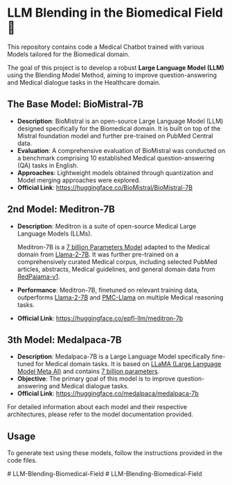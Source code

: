 # LLM Blending in the Biomedical Field 💉

This repository contains code a Medical Chatbot trained with various Models tailored for the Biomedical domain. 

The goal of this project is to develop a robust **Large Language Model (LLM)** using the Blending Model Method, aiming to improve question-answering and Medical dialogue tasks in the Healthcare domain.

## The Base Model: BioMistral-7B

- **Description**: BioMistral is an open-source Large Language Model (LLM) designed specifically for the Biomedical domain. It is built on top of the Mistral foundation model and further pre-trained on PubMed Central data.
- **Evaluation**: A comprehensive evaluation of BioMistral was conducted on a benchmark comprising 10 established Medical question-answering (QA) tasks in English.
- **Approaches**: Lightweight models obtained through quantization and Model merging approaches were explored.
- **Official Link**: https://huggingface.co/BioMistral/BioMistral-7B

## 2nd Model: Meditron-7B

- **Description**: Meditron is a suite of open-source Medical Large Language Models (LLMs). 
  
  Meditron-7B is a <u>7 billion Parameters Model</u>
 adapted to the Medical domain from <u>Llama-2-7B</u>. It was further pre-trained on a comprehensively curated Medical corpus, including selected PubMed articles, abstracts, Medical guidelines, and general domain data from <u>RedPajama-v1</u>.
- **Performance**: Meditron-7B, finetuned on relevant training data, outperforms <u>Llama-2-7B</u> and <u>PMC-Llama</u> on multiple Medical reasoning tasks.
- **Official Link**: https://huggingface.co/epfl-llm/meditron-7b
  
## 3th Model: Medalpaca-7B

- **Description**: Medalpaca-7B is a Large Language Model specifically fine-tuned for Medical domain tasks. It is based on <u>LLaMA (Large Language Model Meta AI)</u> and contains <u>7 billion parameters</u>.
- **Objective**: The primary goal of this model is to improve question-answering and Medical dialogue tasks.
- **Official Link**: https://huggingface.co/medalpaca/medalpaca-7b

For detailed information about each model and their respective architectures, please refer to the model documentation provided.

## Usage

To generate text using these models, follow the instructions provided in the code files.

#   L L M - B l e n d i n g - B i o m e d i c a l - F i e l d  
 #   L L M - B l e n d i n g - B i o m e d i c a l - F i e l d  
 